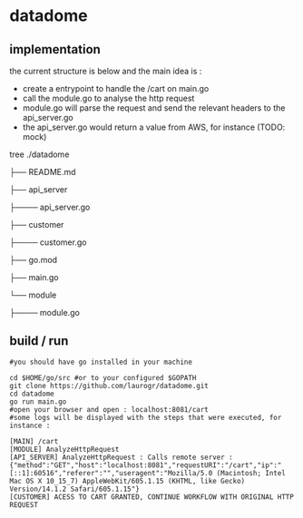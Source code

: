 # datadome

## implementation
the current structure is below and the main idea is : 

- create a entrypoint to handle the /cart on main.go
- call the module.go to analyse the http request
- module.go will parse the request and send the relevant headers to the api_server.go
- the api_server.go would return a value from AWS, for instance (TODO: mock)


tree ./datadome

├── README.md

├── api_server

├──── api_server.go

├── customer

├──── customer.go

├── go.mod

├── main.go

└── module

├──── module.go


## build / run
```
#you should have go installed in your machine

cd $HOME/go/src #or to your configured $GOPATH
git clone https://github.com/laurogr/datadome.git
cd datadome
go run main.go
#open your browser and open : localhost:8081/cart
#some logs will be displayed with the steps that were executed, for instance :

[MAIN] /cart
[MODULE] AnalyzeHttpRequest
[API_SERVER] AnalyzeHttpRequest : Calls remote server : {"method":"GET","host":"localhost:8081","requestURI":"/cart","ip":"[::1]:60516","referer":"","useragent":"Mozilla/5.0 (Macintosh; Intel Mac OS X 10_15_7) AppleWebKit/605.1.15 (KHTML, like Gecko) Version/14.1.2 Safari/605.1.15"}
[CUSTOMER] ACESS TO CART GRANTED, CONTINUE WORKFLOW WITH ORIGINAL HTTP REQUEST
```

